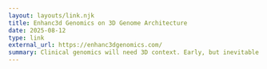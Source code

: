 ```yaml
---
layout: layouts/link.njk
title: Enhanc3d Genomics on 3D Genome Architecture
date: 2025-08-12
type: link
external_url: https://enhanc3dgenomics.com/
summary: Clinical genomics will need 3D context. Early, but inevitable.
---
```

